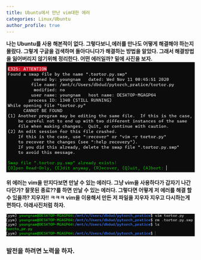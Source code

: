 ```yaml
---
title: Ubuntu에서 만난 vim대한 에러 
categories: Linux/Ubuntu
author_profile: true
---
```



**나는 Ubuntu를 사용 해본적이 없다. 그렇다보니,에러를 만나도 어떻게 해결해야 하는지 몰랐다. 그렇게 구글을 검색하며 돌아다니다가 해결하는 방법을 알았다.
그래서 해결방법을 잃어버리지 않기위해 정리한다. 어떤 에러일까? 밑에 사진을 보자.**
<img src="/assets/images/vims.PNG">

**위 에러는 vim을 만지다보면 만날 수 있는 에러다. 그냥 vim을 사용하다가 갑자기 나간다던가? 잘못된 종료??를 하면 만날 수 있는 에러다. 그렇다면 어떻게 저 에러를 해결 할 수 있을까?
지우자!! ㅋㅋㅋ vim을 이용해서 만든 저 파일을 지우자 지우고 다시하는게 편하다. 아래사진처럼 하자.**

<img src="/assets/images/vims1.PNG">


### 발전을 하려면 노력을 하자. 
